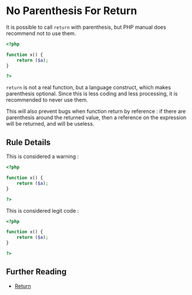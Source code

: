 <!-- PHP Manual -->
# No Parenthesis For Return

It is possible to call `return` with parenthesis, but PHP manual does recommend not to use them. 

```php
<?php

function x() {
	return ($a);
}

?>
```
`return` is not a real function, but a language construct, which makes parenthesis optional. Since this is less coding and less processing, it is recommended to never use them.

This will also prevent bugs when function return by reference : if there are parenthesis around the returned value, then a reference on the expression will be returned, and will be useless. 
 

## Rule Details

This is considered a warning : 

```php
<?php

function x() {
	return ($a);
}

?>
```

This is considered legit code : 

```php
<?php

function x() {
	return ($a);
}

?>
```

<!--
## When Not To Use It
Please, always use it.
-->

## Further Reading

* [Return](http://php.net/manual/en/function.return.php)